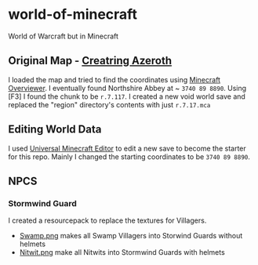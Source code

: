 # world-of-minecraft
World of Warcraft but in Minecraft

## Original Map - [Creatring Azeroth](https://www.minecraftforum.net/forums/show-your-creation/screenshots/1595918-crafting-azeroth)
I loaded the map and tried to find the coordinates using [Minecraft Overviewer]([https://www.minecraftforum.net/forums/show-your-creation/screenshots/1595918-crafting-azeroth](https://overviewer.org/warcraft/#/4692/64/9805/max/0/0)). I eventually found Northshire Abbey at ~ `3740 89 8890`. Using [F3] I found the chunk to be `r.7.117`. I created a new void world save and replaced the "region" directory's contents with just `r.7.17.mca`

## Editing World Data
I used [Universal Minecraft Editor](https://www.universalminecrafteditor.com/) to edit a new save to become the starter for this repo. Mainly I changed the starting coordinates to be `3740 89 8890`.

## NPCS

### Stormwind Guard
I created a resourcepack to replace the textures for Villagers.
   - [Swamp.png](/World%20of%20Minecraft/resourcepacks/world-of-minecraft/assets/minecraft/textures/entity/villager/type/swamp.png) makes all Swamp Villagers into Storwind Guards without helmets
   - [Nitwit.png](/World%20of%20Minecraft/resourcepacks/world-of-minecraft/assets/minecraft/textures/entity/villager/profession/nitwit.png) make all Nitwits into Stormwind Guards with helmets
